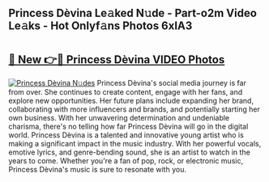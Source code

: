 ## Princess Dèvina Le𝚊ked N𝚞de - Part-o2m Video Le𝚊ks - Hot Onlyf𝚊ns Photos 6xIA3

# <h2><a href="http://ac46235.deff.icu/?id=Princess+D%c3%a8vina">🔗 New 👉🔴 Princess Dèvina VIDEO Photos</a></h2>

[![Princess Dèvina N𝚞des](https://i.imgur.com/rIISA9y.gif)](http://ac46235.deff.icu/?id=Princess+D%c3%a8vina)
Princess Dèvina's social media journey is far from over. She continues to create content, engage with her fans, and explore new opportunities. Her future plans include expanding her brand, collaborating with more influencers and brands, and potentially starting her own business. With her unwavering determination and undeniable charisma, there's no telling how far Princess Dèvina will go in the digital world. Princess Dèvina is a talented and innovative young artist who is making a significant impact in the music industry. With her powerful vocals, emotive lyrics, and genre-bending sound, she is an artist to watch in the years to come. Whether you're a fan of pop, rock, or electronic music, Princess Dèvina's music is sure to resonate with you.
